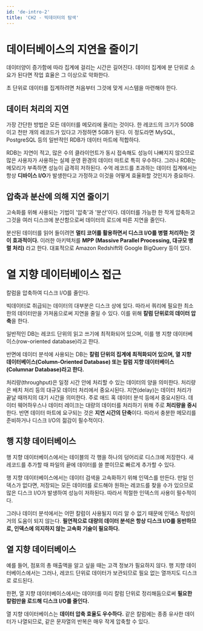 ```yaml
---
id: 'de-intro-2'
title: 'CH2 - 빅데이터의 탐색'
---
```

# 데이터베이스의 지연을 줄이기

데이터양이 증가함에 따라 집계에 걸리는 시간은 길어진다. 데이터 집계에 분 단위로 소요가 된다면 작업 효율은 그 이상으로 악화한다. 

초 단위로 데이터를 집계하려면 처음부터 그것에 맞게 시스템을 마련해야 한다. 

## 데이터 처리의 지연

가장 간단한 방법은 모든 데이터를 메모리에 올리는 것이다. 한 레코드의 크기가 500B이고 천만 개의 레코드가 있다고 가정하면 5GB가 된다. 이 정도라면 MySQL, PostgreSQL 등의 일반적인 RDB가 데이터 마트에 적합하다. 

RDB는 지연이 적고, 많은 수의 클라이언트가 동시 접속해도 성능이 나빠지지 않으므로 많은 사용자가 사용하는 실제 운영 환경의 데이터 마트로 특히 우수하다.
그러나 RDB는 메모리가 부족하면 성능이 급격히 저하된다. 수억 레코드를 초과하는 데이터 집계에서는 항상 **디바이스 I/O**가 발생한다고 가정하고 이것을 어떻게 효율화할 것인지가 중요하다.

## 압축과 분산에 의해 지연 줄이기

고속화를 위해 사용되는 기법이 '압축'과 '분산'이다. 데이터를 가능한 한 작게 압축하고 그것을 여러 디스크에 분산함으로써 데이터의 로드에 따른 지연을 줄인다.

분산된 데이터를 읽어 들이려면 **멀티 코어를 활용하면서 디스크 I/O를 병렬 처리하는 것이 효과적이다.** 이러한 아키텍처를 **MPP (Massive Parallel Processing, 대규모 병렬 처리)** 라고 한다. 대표적으로 Amazon Redshift와 Google BigQuery 등이 있다.

# 열 지향 데이터베이스 접근

칼럼을 압축하여 디스크 I/O를 줄인다.

빅데이터로 취급되는 데이터의 대부분은 디스크 상에 있다. 따라서 쿼리에 필요한 최소한의 데이터만을 가져옴으로써 지연을 줄일 수 있다. 이를 위해 **칼럼 단위로의 데이터 압축**을 한다. 

일반적인 DB는 레코드 단위의 읽고 쓰기에 최적화되어 있으며, 이를 행 지향 데이터베이스(row-oriented database)라고 한다. 

반면에 데이터 분석에 사용되는 DB는 **칼럼 단위의 집계에 최적화되어 있으며, 열 지향 데이터베이스(Column-Oriented Database) 또는 칼럼 지향 데이터베이스(Columnar Database)라고 한다.** 

처리량(throughput)은 일정 시간 안에 처리할 수 있는 데이터의 양을 의미한다. 처리량은 배치 처리 등의 대규모 데이터 처리에서 중요시된다. 
지연(delay)는 데이터 처리가 끝날 때까지의 대기 시간을 의미한다. 주로 애드 혹 데이터 분석 등에서 중요시된다. 
데이터 웨어하우스나 데이터 레이크는 대량의 데이터를 처리하기 위해 주로 **처리량을 중시**한다. 반면 데이터 마트에 요구되는 것은 **지연 시간의 단축**이다. 따라서 충분한 메모리를 준비하거나 디스크 I/O의 젊감이 필수적이다.

## 행 지향 데이터베이스

행 지향 데이터베이스에서는 테이블의 각 행을 하나의 덩어리로 디스크에 저장한다. 새 레코드를 추가할 때 파일의 끝에 데이터를 쓸 뿐이므로 빠르게 추가할 수 있다. 

행 지향 데이터베이스에서는 데이터 검색을 고속화하기 위해 인덱스를 만든다. 만일 인덱스가 없다면, 저장되는 모든 데이터를 로드해야 원하는 레코드를 찾을 수가 있으므로 많은 디스크 I/O가 발생하여 성능이 저하된다. 따라서 적절한 인덱스의 사용이 필수적이다.

그러나 데이터 분석에서는 어떤 칼럼이 사용될지 미리 알 수 없기 때문에 인덱스 작성이 거의 도움이 되지 않는다. **필연적으로 대량의 데이터 분석은 항상 디스크 I/O를 동반하므로, 인덱스에 의지하지 않는 고속화 기술이 필요하다.**

## **열 지향 데이터베이스**

예를 들어, 점포의 총 매출액을 알고 싶을 때는 고객 정보가 필요하지 않다. 행 지향 데이터베이스에서는 그러나, 레코드 단위로 데이터가 보관되므로 필요 없는 열까지도 디스크로 로드된다. 

한편, 열 지향 데이터베이스에서는 데이터를 미리 칼럼 단위로 정리해둠으로써 **필요한 칼럼만을 로드해 디스크 I/O를 줄인다.**

열 지향 데이터베이스는 **데이터 압축 효율도 우수하다.** 같은 칼럼에는 종종 유사한 데이터가 나열되므로, 같은 문자열의 반복은 매우 작게 압축할 수 있다.